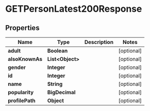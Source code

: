 

# GETPersonLatest200Response


## Properties

| Name | Type | Description | Notes |
|------------ | ------------- | ------------- | -------------|
|**adult** | **Boolean** |  |  [optional] |
|**alsoKnownAs** | **List&lt;Object&gt;** |  |  [optional] |
|**gender** | **Integer** |  |  [optional] |
|**id** | **Integer** |  |  [optional] |
|**name** | **String** |  |  [optional] |
|**popularity** | **BigDecimal** |  |  [optional] |
|**profilePath** | **Object** |  |  [optional] |



